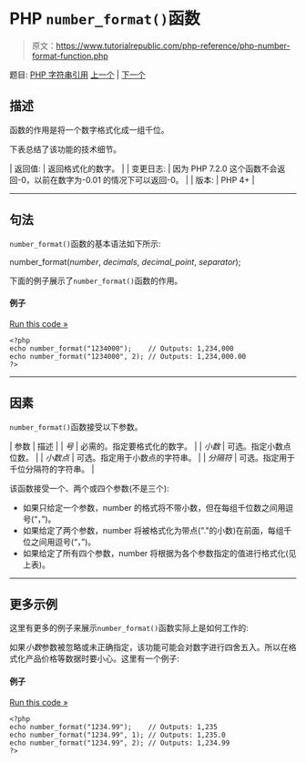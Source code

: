 # PHP `number_format()`函数

> 原文：<https://www.tutorialrepublic.com/php-reference/php-number-format-function.php>

题目: [PHP 字符串引用](php-string-functions.php) [上一个](php-nl2br-function.php) | [下一个](php-ord-function.php)

## 描述

函数的作用是将一个数字格式化成一组千位。

下表总结了该功能的技术细节。

| 返回值: | 返回格式化的数字。 |
| 变更日志: | 因为 PHP 7.2.0 这个函数不会返回-0，以前在数字为-0.01 的情况下可以返回-0。 |
| 版本: | PHP 4+ |

* * *

## 句法

`number_format()`函数的基本语法如下所示:

number_format(*number*, *decimals*, *decimal_point*, *separator*);

下面的例子展示了`number_format()`函数的作用。

#### 例子

[Run this code »](../codelab.php?topic=php&file=format-a-number-with-grouped-thousands "Run this code to view the output")

```
<?php
echo number_format("1234000");    // Outputs: 1,234,000
echo number_format("1234000", 2); // Outputs: 1,234,000.00
?>
```

* * *

## 因素

`number_format()`函数接受以下参数。

| 参数 | 描述 |
| *号* | 必需的。指定要格式化的数字。 |
| *小数* | 可选。指定小数点位数。 |
| *小数点* | 可选。指定用于小数点的字符串。 |
| *分隔符* | 可选。指定用于千位分隔符的字符串。 |

该函数接受一个、两个或四个参数(不是三个):

*   如果只给定一个参数，number 的格式将不带小数，但在每组千位数之间用逗号(“，”)。
*   如果给定了两个参数，number 将被格式化为带点("."的小数)在前面，每组千位之间用逗号(“，”)。
*   如果给定了所有四个参数，number 将根据为各个参数指定的值进行格式化(见上表)。

* * *

## 更多示例

这里有更多的例子来展示`number_format()`函数实际上是如何工作的:

如果*小数*参数被忽略或未正确指定，该功能可能会对数字进行四舍五入。所以在格式化产品价格等数据时要小心。这里有一个例子:

#### 例子

[Run this code »](../codelab.php?topic=php&file=sets-the-number-of-decimal-digits "Run this code to view the output")

```
<?php
echo number_format("1234.99");    // Outputs: 1,235
echo number_format("1234.99", 1); // Outputs: 1,235.0
echo number_format("1234.99", 2); // Outputs: 1,234.99
?>
```